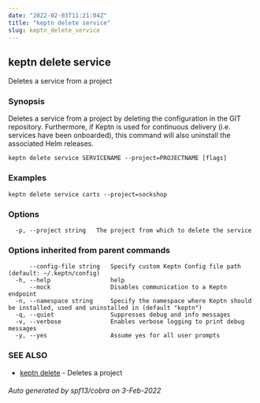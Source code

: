 ```yaml
---
date: "2022-02-03T11:21:04Z"
title: "keptn delete service"
slug: keptn_delete_service
---
```

## keptn delete service

Deletes a service from a project

### Synopsis

Deletes a service from a project by deleting the configuration in the GIT repository.
Furthermore, if Keptn is used for continuous delivery (i.e. services have been onboarded), this command will also uninstall the associated Helm releases.


```
keptn delete service SERVICENAME --project=PROJECTNAME [flags]
```

### Examples

```
keptn delete service carts --project=sockshop
```

### Options

```
  -p, --project string   The project from which to delete the service
```

### Options inherited from parent commands

```
      --config-file string   Specify custom Keptn Config file path (default: ~/.keptn/config)
  -h, --help                 help
      --mock                 Disables communication to a Keptn endpoint
  -n, --namespace string     Specify the namespace where Keptn should be installed, used and uninstalled in (default "keptn")
  -q, --quiet                Suppresses debug and info messages
  -v, --verbose              Enables verbose logging to print debug messages
  -y, --yes                  Assume yes for all user prompts
```

### SEE ALSO

* [keptn delete](../keptn_delete/)	 - Deletes a project

###### Auto generated by spf13/cobra on 3-Feb-2022

